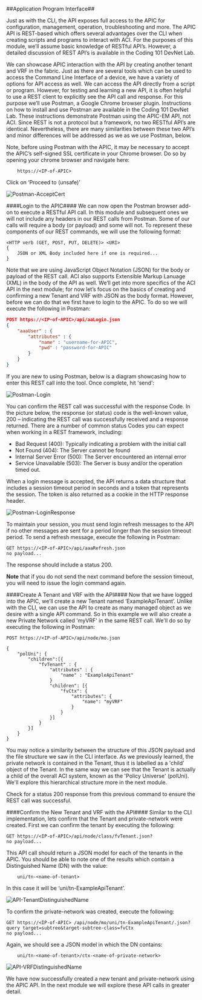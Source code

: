 ##Application Program Interface##

Just as with the CLI, the API exposes full access to the APIC for configuration, management, operation, troubleshooting and more.  The APIC API is REST-based which offers several advantages over the CLI when creating scripts and programs to interact with ACI.  For the purposes of this module, we’ll assume basic knowledge of RESTful API’s. However, a detailed discussion of REST API’s is available in the Coding 101 DevNet Lab. 

We can showcase APIC interaction with the API by creating another tenant and VRF in the fabric.  Just as there are several tools which can be used to access the Command Line Interface of a device, we have a variety of options for API access as well.  We can access the API directly from a script or program. However, for testing and learning a new API, it is often helpful to use a REST client to explicitly see the API call and response. For this purpose we’ll use Postman, a Google Chrome browser plugin. Instructions on how to install and use Postman are available in the Coding 101 DevNet Lab. These instructions demonstrate Postman using the APIC-EM API, not ACI. Since REST is not a protocol but a framework, no two RESTful API’s are identical.  Nevertheless, there are many similarities between these two API’s and minor differences will be addressed as we as we use Postman, below.

Note, before using Postman with the APIC, it may be necessary to accept the APIC’s self-signed SSL certificate in your Chrome browser. Do so by opening your chrome browser and navigate here:

```
	https://<IP-of-APIC>
```


Click on ‘Proceed to <IP-of-APIC> (unsafe)’
 
![Postman-AcceptCert](https://github.com/bgosselin/ACI-Learning-Modules/blob/master/Foundation/Module%201%20-%20APIC%20Interfaces/Content/Postman-AcceptCert.png)

####Login to the APIC####
We can now open the Postman browser add-on to execute a RESTful API call.  In this module and subsequent ones we will not include any headers in our REST calls from Postman.  Some of our calls will require a body (or payload) and some will not.  To represent these components of our REST commands, we will use the following format:

```
<HTTP verb (GET, POST, PUT, DELETE)> <URI>
{
	JSON or XML Body included here if one is required...
} 
```

Note that we are using JavaScript Object Notation (JSON) for the body or payload of the REST call.  ACI also supports Extensible Markup Lanuage (XML) in the body of the API as well. We’ll get into more specifics of the ACI API in the next module; for now let’s focus on the basics of creating and confirming a new Tenant and VRF with JSON as the body format. However, before we can do that we first have to login to the APIC.  To do so we will execute the following in Postman:

```JSON
POST https://<IP-of-APIC>/api/aaLogin.json
{
	"aaaUser" : {
		"attributes" : {
			"name" : "username-for-APIC",
			"pwd" : "password-for-APIC"
		}
	}
}
```
If you are new to using Postman, below is a diagram showcasing how to enter this REST call into the tool. Once complete, hit 'send':
 
![Postman-Login](https://github.com/bgosselin/ACI-Learning-Modules/blob/master/Foundation/Module%201%20-%20APIC%20Interfaces/Content/Postman-Login.png)



You can confirm the REST call was successful with the response Code.  In the picture below, the response (or status) code is the well-known value, 200 – indicating the REST call was successfully received and a response returned. There are a number of common status Codes you can expect when working in a REST framework, including:
- Bad Request (400): Typically indicating a problem with the initial call 
- Not Found (404): The Server cannot be found
- Internal Server Error (500): The Server encountered an internal error
- Service Unavailable (503): The Server is busy and/or the operation timed out.


When a login message is accepted, the API returns a data structure that includes a session timeout period in seconds and a token that represents the session. The token is also returned as a cookie in the HTTP response header. 
 
![Postman-LoginResponse](https://github.com/bgosselin/ACI-Learning-Modules/blob/master/Foundation/Module%201%20-%20APIC%20Interfaces/Content/Postman-LoginResponse.png)



To maintain your session, you must send login refresh messages to the API if no other messages are sent for a period longer than the session timeout period. To send a refresh message, execute the following in Postman:

```
GET	https://<IP-of-APIC>/api/aaaRefresh.json
no payload...
```


The response should include a status 200.

**Note** that if you do not send the next command before the session timeout, you will need to issue the login command again.

####Create A Tenant and VRF with the API####
Now that we have logged into the APIC, we’ll create a new Tenant named ‘ExampleApiTenant’. Unlike with the CLI, we can use the API to create as many managed object as we desire with a single API command.  So in this example we will also create a new Private Network called 'myVRF' in the same REST call. We'll do so by executing the following in Postman:

```
POST https://<IP-of-APIC>/api/node/mo.json

{
	"polUni": {
      	"children":[{
          	"fvTenant" : {
              	"attributes" : {
                  	"name" : "ExampleApiTenant"
              	}
              	"children": [{
              		"fvCtx": {
                        "attributes": {
                            "name": "myVRF"
                        }
                    }
              	}]
          	}
      	}]
	}
}
```
You may notice a similarity between the structure of this JSON payload and the file structure we saw in the CLI interface.  As we previously learned, the private network is contained in the Tenant, thus it is labelled as a 'child' object of the Tenant.  In the same way we can see that the Tenant is actually a child of the overall ACI system, known as the 'Policy Universe' (polUni).  We'll explore this hierarchical structure more in the next module.
    
Check for a status 200 response from this previous command to ensure the REST call was successful.



####Confirm the New Tenant and VRF with the API####
Similar to the CLI implementation, lets confirm that the Tenant and private-network were created.  First we can confirm the tenant by executing the following:
```
GET https://<IP-of-APIC>/api/node/class/fvTenant.json?
no payload...
```



This API call should return a JSON model for each of the tenants in the APIC.  You should be able to note one of the results which contain a Distinguished Name (DN) with the value:

```
	uni/tn-<name-of-tenant>
```


In this case it will be ‘uni/tn-ExampleApiTenant’.

![API-TenantDistinguishedName](https://github.com/bgosselin/ACI-Learning-Modules/blob/master/Foundation/Module%201%20-%20APIC%20Interfaces/Content/API-TenantDistinguishedName.png)



To confirm the private-network was created, execute the following:

```
GET	https://<IP-of-APIC> /api/node/mo/uni/tn-ExampleApiTenant/.json?query target=subtree&target-subtree-class=fvCtx
no payload...
```



Again, we should see a JSON model in which the DN contains:

```
 	uni/tn-<name-of-tenant>/ctx-<name-of-private-network>
```


![API-VRFDistinguishedName](https://github.com/bgosselin/ACI-Learning-Modules/blob/master/Foundation/Module%201%20-%20APIC%20Interfaces/Content/API-VRFDistinguishedName.png)



We have now successfully created a new tenant and private-network using the APIC API.  In the next module we will explore these API calls in greater detail.
